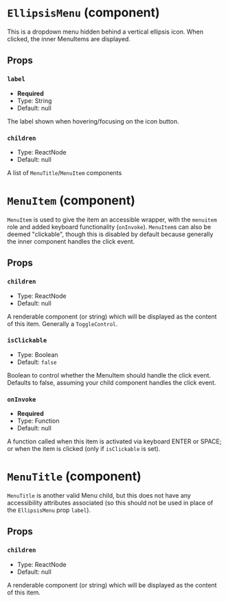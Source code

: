 `EllipsisMenu` (component)
==========================

This is a dropdown menu hidden behind a vertical ellipsis icon. When clicked, the inner MenuItems are displayed.

Props
-----

### `label`

- **Required**
- Type: String
- Default: null


The label shown when hovering/focusing on the icon button.


### `children`

- Type: ReactNode
- Default: null


A list of `MenuTitle`/`MenuItem` components

`MenuItem` (component)
======================

`MenuItem` is used to give the item an accessible wrapper, with the `menuitem` role and added keyboard functionality (`onInvoke`).
`MenuItem`s can also be deemed "clickable", though this is disabled by default because generally the inner component handles
the click event.

Props
-----

### `children`

- Type: ReactNode
- Default: null


A renderable component (or string) which will be displayed as the content of this item. Generally a `ToggleControl`.


### `isClickable`

- Type: Boolean
- Default: `false`


Boolean to control whether the MenuItem should handle the click event. Defaults to false, assuming your child component
handles the click event.


### `onInvoke`

- **Required**
- Type: Function
- Default: null


A function called when this item is activated via keyboard ENTER or SPACE; or when the item is clicked
(only if `isClickable` is set).

`MenuTitle` (component)
=======================

`MenuTitle` is another valid Menu child, but this does not have any accessibility attributes associated
(so this should not be used in place of the `EllipsisMenu` prop `label`).



Props
-----

### `children`

- Type: ReactNode
- Default: null


A renderable component (or string) which will be displayed as the content of this item.

